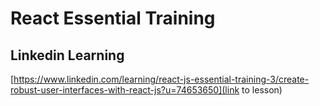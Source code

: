 # React Essential Training

## Linkedin Learning
[https://www.linkedin.com/learning/react-js-essential-training-3/create-robust-user-interfaces-with-react-js?u=74653650](link to lesson)
